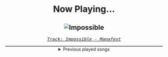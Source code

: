 <div align="center"> 
<h1>Now Playing...</h1>

![Impossible](https://i.scdn.co/image/ab67616d00001e021045ec0d6b9ca1152eaa9e11)
--
_<samp><a href="https://open.spotify.com/track/473xAny4InLJTlWnUNEwZq">Track: Impossible - Manafest</a></samp>_

<div style="border: 1px #4B5054 solid"></div>
<details>
  <summary>
    Previous played songs
  </summary>
  <table>
    <thead>
      <tr>
        <th>
          Artist
        </th>
        <th>
          Song
        </th>
        <th>
          Link
        </th>
      </tr>
    </thead>
    <tbody>
      <tr><td>Manafest</td><td>Impossible</td><td><a href="https://open.spotify.com/track/473xAny4InLJTlWnUNEwZq">https://open.spotify.com/track/473xAny4InLJTlWnUNEwZq</a></td></tr><tr><td>Foo Fighters</td><td>The Pretender</td><td><a href="https://open.spotify.com/track/7x8dCjCr0x6x2lXKujYD34">https://open.spotify.com/track/7x8dCjCr0x6x2lXKujYD34</a></td></tr><tr><td>Billy Talent</td><td>Red Flag</td><td><a href="https://open.spotify.com/track/2RZWdE8kYPlCAcRUYDeuLC">https://open.spotify.com/track/2RZWdE8kYPlCAcRUYDeuLC</a></td></tr><tr><td>Egypt Central</td><td>Over And Under</td><td><a href="https://open.spotify.com/track/6Lah64e21cUytn0QXfuOoF">https://open.spotify.com/track/6Lah64e21cUytn0QXfuOoF</a></td></tr><tr><td>Thousand Foot Krutch</td><td>Move</td><td><a href="https://open.spotify.com/track/5tXPbEbEouMSEbqQHO0qQa">https://open.spotify.com/track/5tXPbEbEouMSEbqQHO0qQa</a></td></tr><tr><td>Dope</td><td>My Funeral</td><td><a href="https://open.spotify.com/track/6JEgyvjdGb4CYzcCh6fssP">https://open.spotify.com/track/6JEgyvjdGb4CYzcCh6fssP</a></td></tr><tr><td>Hollywood Undead</td><td>Glory</td><td><a href="https://open.spotify.com/track/6N5nbZRMi4SOoJAWBi9zdc">https://open.spotify.com/track/6N5nbZRMi4SOoJAWBi9zdc</a></td></tr><tr><td>Celldweller</td><td>Switchback</td><td><a href="https://open.spotify.com/track/3lUwCryVobacobYrN5f2Je">https://open.spotify.com/track/3lUwCryVobacobYrN5f2Je</a></td></tr><tr><td>Dead by April</td><td>Losing You</td><td><a href="https://open.spotify.com/track/7HHiu0FB8Xel6ZAJG1irw0">https://open.spotify.com/track/7HHiu0FB8Xel6ZAJG1irw0</a></td></tr><tr><td>Anbu Monastir</td><td>Dattebayo</td><td><a href="https://open.spotify.com/track/0fVgS14RhyOpQ5oGuoHbE0">https://open.spotify.com/track/0fVgS14RhyOpQ5oGuoHbE0</a></td></tr><tr><td>Anbu Monastir</td><td>Madara Uchiha Origin</td><td><a href="https://open.spotify.com/track/3otEUEkrLWszdsW8Ppi7In">https://open.spotify.com/track/3otEUEkrLWszdsW8Ppi7In</a></td></tr><tr><td>Shiro SAGISU</td><td>Treachery</td><td><a href="https://open.spotify.com/track/6a7su3dkJJXidSuFiowJC2">https://open.spotify.com/track/6a7su3dkJJXidSuFiowJC2</a></td></tr><tr><td>Breaking Benjamin</td><td>Blood</td><td><a href="https://open.spotify.com/track/7gQ7DfSSc3b8e4cHtFnDxu">https://open.spotify.com/track/7gQ7DfSSc3b8e4cHtFnDxu</a></td></tr><tr><td>Thy Art Is Murder</td><td>Holy War</td><td><a href="https://open.spotify.com/track/74SPa1RfRjNh0jj9BYuPxI">https://open.spotify.com/track/74SPa1RfRjNh0jj9BYuPxI</a></td></tr><tr><td>Shiro SAGISU</td><td>Invasion</td><td><a href="https://open.spotify.com/track/2tnd8PSXUGwoVX5WY2SU1B">https://open.spotify.com/track/2tnd8PSXUGwoVX5WY2SU1B</a></td></tr><tr><td>Bury Tomorrow</td><td>Majesty</td><td><a href="https://open.spotify.com/track/3QbnsNZdOC36Kvdc2bSf1J">https://open.spotify.com/track/3QbnsNZdOC36Kvdc2bSf1J</a></td></tr><tr><td>Disturbed</td><td>Asylum</td><td><a href="https://open.spotify.com/track/3VZWVvHjzkG60FyVUkTcy5">https://open.spotify.com/track/3VZWVvHjzkG60FyVUkTcy5</a></td></tr><tr><td>Line So Thin</td><td>Done With Everything</td><td><a href="https://open.spotify.com/track/5iJ4r3UYxNwJFX0dkV3QAr">https://open.spotify.com/track/5iJ4r3UYxNwJFX0dkV3QAr</a></td></tr><tr><td>Bury Tomorrow</td><td>Care</td><td><a href="https://open.spotify.com/track/46lbzaEKVNn2EWArjTFbrQ">https://open.spotify.com/track/46lbzaEKVNn2EWArjTFbrQ</a></td></tr><tr><td>Bury Tomorrow</td><td>Forced Divide</td><td><a href="https://open.spotify.com/track/5wRX9t8a8zR63xtCoHBmfO">https://open.spotify.com/track/5wRX9t8a8zR63xtCoHBmfO</a></td></tr>
    </tbody>
  </table>
</details>

</div>
